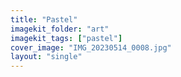 ```yaml
---
title: "Pastel"
imagekit_folder: "art"
imagekit_tags: ["pastel"]
cover_image: "IMG_20230514_0008.jpg"
layout: "single"
---
```


